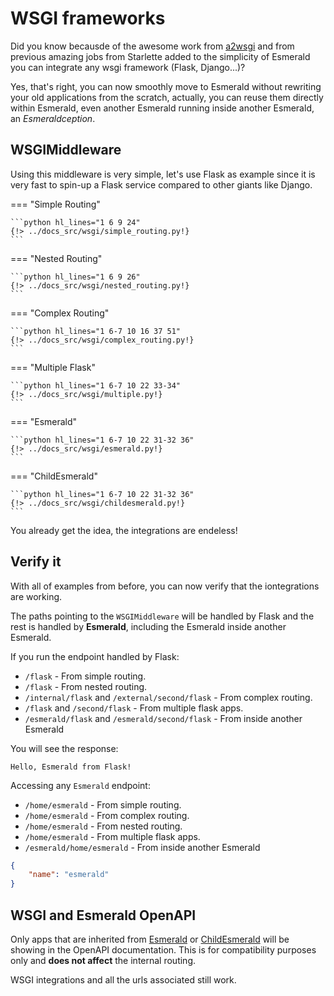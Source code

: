 # WSGI frameworks

Did you know becausde of the awesome work from [a2wsgi](https://github.com/abersheeran/a2wsgi) and from previous
amazing jobs from Starlette added to the simplicity of Esmerald you can integrate any wsgi
framework (Flask, Django...)?

Yes, that's right, you can now smoothly move to Esmerald without rewriting your old applications from the scratch,
actually, you can reuse them directly within Esmerald, even another Esmerald running inside another Esmerald,
an *Esmeraldception*.

## WSGIMiddleware

Using this middleware is very simple, let's use Flask as example since it is very fast to spin-up a Flask service
compared to other giants like Django.

=== "Simple Routing"

    ```python hl_lines="1 6 9 24"
    {!> ../docs_src/wsgi/simple_routing.py!}
    ```

=== "Nested Routing"

    ```python hl_lines="1 6 9 26"
    {!> ../docs_src/wsgi/nested_routing.py!}
    ```

=== "Complex Routing"

    ```python hl_lines="1 6-7 10 16 37 51"
    {!> ../docs_src/wsgi/complex_routing.py!}
    ```

=== "Multiple Flask"

    ```python hl_lines="1 6-7 10 22 33-34"
    {!> ../docs_src/wsgi/multiple.py!}
    ```

=== "Esmerald"

    ```python hl_lines="1 6-7 10 22 31-32 36" 
    {!> ../docs_src/wsgi/esmerald.py!}
    ```

=== "ChildEsmerald"

    ```python hl_lines="1 6-7 10 22 31-32 36" 
    {!> ../docs_src/wsgi/childesmerald.py!}
    ```

You already get the idea, the integrations are endeless!

## Verify it

With all of examples from before, you can now verify that the iontegrations are working.

The paths pointing to the `WSGIMiddleware` will be handled by Flask and the rest is handled by **Esmerald**,
including the Esmerald inside another Esmerald.

If you run the endpoint handled by Flask:

* `/flask` - From simple routing.
* `/flask` - From nested routing.
* `/internal/flask` and `/external/second/flask` - From complex routing.
* `/flask` and `/second/flask` - From multiple flask apps.
* `/esmerald/flask` and `/esmerald/second/flask` - From inside another Esmerald

You will see the response:

```shell
Hello, Esmerald from Flask!
```

Accessing any `Esmerald` endpoint:

* `/home/esmerald` - From simple routing.
* `/home/esmerald` - From complex routing.
* `/home/esmerald` - From nested routing.
* `/home/esmerald` - From multiple flask apps.
* `/esmerald/home/esmerald` - From inside another Esmerald

```json
{
    "name": "esmerald"
}
```

## WSGI and Esmerald OpenAPI

Only apps that are inherited from [Esmerald](./application/applications.md)
or [ChildEsmerald](./routing/router.md#child-esmerald-application) will be showing
in the OpenAPI documentation. This is for compatibility purposes only and **does not affect** the internal
routing.

WSGI integrations and all the urls associated still work.
